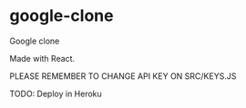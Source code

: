 # google-clone
Google clone

Made with React.

PLEASE REMEMBER TO CHANGE API KEY ON SRC/KEYS.JS

TODO: Deploy in Heroku
